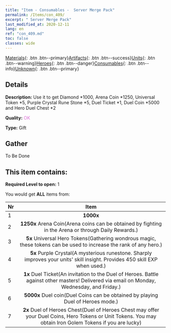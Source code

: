 ```yaml
---
title: "Item - Consumables -  Server Merge Pack"
permalink: /Items/con_409/
excerpt: " Server Merge Pack"
last_modified_at: 2020-12-11
lang: en
ref: "con_409.md"
toc: false
classes: wide
---
```

 [Materials](/Items/){: .btn .btn--primary}[Artifacts](/Items/Artifacts/){: .btn .btn--success}[Units](/Items/Units/){: .btn .btn--warning}[Heroes](/Items/Heroes/){: .btn .btn--danger}[Consumables](/Items/Consumables/){: .btn .btn--info}[Unknown](/Items/Unknown/){: .btn .btn--primary}

## Details
 **Description:** Use it to get Diamond *1000, Arena Coin *1250, Universal Token *5, Purple Crystal Rune Stone *5, Duel Ticket *1, Duel Coin *5000 and Hero Duel Chest *2

 **Quality:** <span style="color: #DA70D6">OK</span>

 **Type:** Gift

## Gather

  To Be Done

## This item contains:

 **Required Level to open:** 1

 You would get **ALL** items  from:

  | Nr |      Item    |
  |:---|:------------:|
  | 1 |  **1000x** <i class="fas fa-gem"/> | 
  | 2 |  **1250x** Arena Coin(Arena coins can be obtained by fighting in the Arena or through Daily Rewards.) | 
  | 3 |  **5x** Universal Hero Tokens(Gathering wondrous magic, these tokens can be used to increase the rank of any hero.) | 
  | 4 |  **5x** Purple Crystal(A mysterious runestone. Sharply improves your units' skill insight. Provides 450 skill EXP when used.) | 
  | 5 |  **1x** Duel Ticket(An invitation to the Duel of Heroes. Battle against other masters! Delivered via email on Monday, Wednesday, and Friday.) | 
  | 6 |  **5000x** Duel coin(Duel Coins can be obtained by playing Duel of Heroes mode.) | 
  | 7 |  **2x** Duel of Heroes Chest(Duel of Heroes Chest may offer your Duel Coins, Hero Tokens or Unit Tokens. You may obtain Iron Golem Tokens if you are lucky) | 
